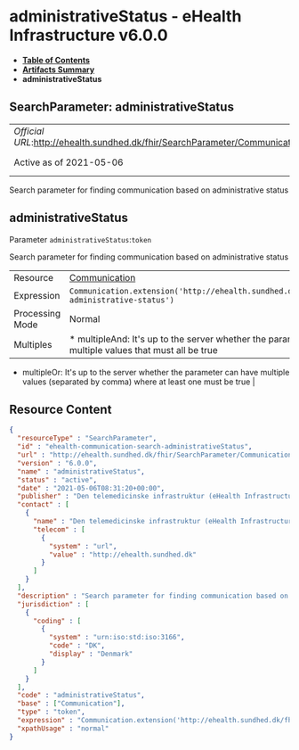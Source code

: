 # administrativeStatus - eHealth Infrastructure v6.0.0

* [**Table of Contents**](toc.md)
* [**Artifacts Summary**](artifacts.md)
* **administrativeStatus**

## SearchParameter: administrativeStatus 

| | |
| :--- | :--- |
| *Official URL*:http://ehealth.sundhed.dk/fhir/SearchParameter/Communication/administrativeStatus | *Version*:6.0.0 |
| Active as of 2021-05-06 | *Computable Name*:administrativeStatus |

 
Search parameter for finding communication based on administrative status 

## administrativeStatus

Parameter `administrativeStatus`:`token`

Search parameter for finding communication based on administrative status

| | |
| :--- | :--- |
| Resource | [Communication](http://hl7.org/fhir/R4/communication.html) |
| Expression | `Communication.extension('http://ehealth.sundhed.dk/fhir/StructureDefinition/ehealth-administrative-status')` |
| Processing Mode | Normal |
| Multiples | * multipleAnd: It's up to the server whether the parameter may repeat in order to specify multiple values that must all be true
* multipleOr: It's up to the server whether the parameter can have multiple values (separated by comma) where at least one must be true
 |



## Resource Content

```json
{
  "resourceType" : "SearchParameter",
  "id" : "ehealth-communication-search-administrativeStatus",
  "url" : "http://ehealth.sundhed.dk/fhir/SearchParameter/Communication/administrativeStatus",
  "version" : "6.0.0",
  "name" : "administrativeStatus",
  "status" : "active",
  "date" : "2021-05-06T08:31:20+00:00",
  "publisher" : "Den telemedicinske infrastruktur (eHealth Infrastructure)",
  "contact" : [
    {
      "name" : "Den telemedicinske infrastruktur (eHealth Infrastructure)",
      "telecom" : [
        {
          "system" : "url",
          "value" : "http://ehealth.sundhed.dk"
        }
      ]
    }
  ],
  "description" : "Search parameter for finding communication based on administrative status",
  "jurisdiction" : [
    {
      "coding" : [
        {
          "system" : "urn:iso:std:iso:3166",
          "code" : "DK",
          "display" : "Denmark"
        }
      ]
    }
  ],
  "code" : "administrativeStatus",
  "base" : ["Communication"],
  "type" : "token",
  "expression" : "Communication.extension('http://ehealth.sundhed.dk/fhir/StructureDefinition/ehealth-administrative-status')",
  "xpathUsage" : "normal"
}

```
